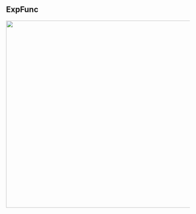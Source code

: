 ## ExpFunc

<img src="https://upload.wikimedia.org/wikipedia/commons/thumb/6/64/Exponential.svg/2560px-Exponential.svg.png" width="512" />

